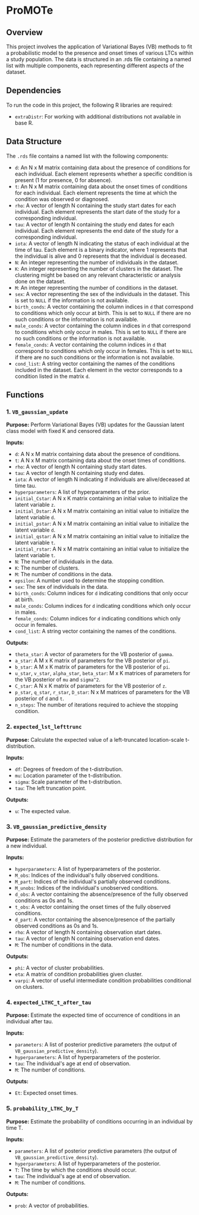 # ProMOTe

## Overview

This project involves the application of Variational Bayes (VB) methods
to fit a probabilistic model to the presence and onset times of various
LTCs within a study population. The data is structured in an .rds file
containing a named list with multiple components, each representing
different aspects of the dataset.

## Dependencies

To run the code in this project, the following R libraries are required:

 - `extraDistr`: For working with additional distributions not available in
base R. 

## Data Structure

The `.rds` file contains a named list with the following components:

- `d`: An N x M matrix containing data about the presence of conditions for each individual. Each element represents whether a specific condition is present (1 for presence, 0 for absence).
- `t`: An N x M matrix containing data about the onset times of conditions for each individual. Each element represents the time at which the condition was observed or diagnosed.
- `rho`: A vector of length N containing the study start dates for each individual. Each element represents the start date of the study for a corresponding individual.
- `tau`: A vector of length N containing the study end dates for each individual. Each element represents the end date of the study for a corresponding individual.
- `iota`: A vector of length N indicating the status of each individual at the time of tau. Each element is a binary indicator, where 1 represents that the individual is alive and 0 represents that the individual is deceased.
- `N`: An integer representing the number of individuals in the dataset.
- `K`: An integer representing the number of clusters in the dataset. The clustering might be based on any relevant characteristic or analysis done on the dataset.
- `M`: An integer representing the number of conditions in the dataset.
- `sex`: A vector representing the sex of the individuals in the dataset. This is set to `NULL` if the information is not available.
- `birth_conds`: A vector containing the column indices in `d` that correspond to conditions which only occur at birth. This is set to `NULL` if there are no such conditions or the information is not available.
- `male_conds`: A vector containing the column indices in `d` that correspond to conditions which only occur in males. This is set to `NULL` if there are no such conditions or the information is not available.
- `female_conds`: A vector containing the column indices in `d` that correspond to conditions which only occur in females. This is set to `NULL` if there are no such conditions or the information is not available.
- `cond_list`: A string vector containing the names of the conditions included in the dataset. Each element in the vector corresponds to a condition listed in the matrix `d`.

## Functions

### 1. `VB_gaussian_update`

**Purpose:**
Perform Variational Bayes (VB) updates for the Gaussian latent class model with fixed K and censored data.

**Inputs:**

- `d`: A N x M matrix containing data about the presence of conditions.
- `t`: A N x M matrix containing data about the onset times of conditions.
- `rho`: A vector of length N containing study start dates.
- `tau`: A vector of length N containing study end dates.
- `iota`: A vector of length N indicating if individuals are alive/deceased at time tau.
- `hyperparameters`: A list of hyperparameters of the prior.
- `initial_Cstar`: A N x K matrix containing an initial value to initialize the latent variable `z`.
- `initial_Dstar`: A N x M matrix containing an initial value to initialize the latent variable `d`.
- `initial_pstar`: A N x M matrix containing an initial value to initialize the latent variable `d`.
- `initial_qstar`: A N x M matrix containing an initial value to initialize the latent variable `t`.
- `initial_rstar`: A N x M matrix containing an initial value to initialize the latent variable `t`.
- `N`: The number of individuals in the data.
- `K`: The number of clusters.
- `M`: The number of conditions in the data.
- `epsilon`: A number used to determine the stopping condition.
- `sex`: The sex of individuals in the data.
- `birth_conds`: Column indices for `d` indicating conditions that only occur at birth.
- `male_conds`: Column indices for `d` indicating conditions which only occur in males.
- `female_conds`: Column indices for `d` indicating conditions which only occur in females.
- `cond_list`: A string vector containing the names of the conditions.

**Outputs:**

- `theta_star`: A vector of parameters for the VB posterior of `gamma`.
- `a_star`: A M x K matrix of parameters for the VB posterior of `pi`.
- `b_star`: A M x K matrix of parameters for the VB posterior of `pi`.
- `u_star`, `v_star`, `alpha_star`, `beta_star`: M x K matrices of parameters for the VB posterior of `mu` and `sigma^2`.
- `C_star`: A N x K matrix of parameters for the VB posterior of `z`.
- `p_star`, `q_star`, `r_star`, `D_star`: N x M matrices of parameters for the VB posterior of `d` and `t`.
- `n_steps`: The number of iterations required to achieve the stopping condition.

### 2. `expected_lst_lefttrunc`

**Purpose:**
Calculate the expected value of a left-truncated location-scale t-distribution.

**Inputs:**

- `df`: Degrees of freedom of the t-distribution.
- `mu`: Location parameter of the t-distribution.
- `sigma`: Scale parameter of the t-distribution.
- `tau`: The left truncation point.

**Outputs:**

- `u`: The expected value.


### 3. `VB_gaussian_predictive_density`

**Purpose:**
Estimate the parameters of the posterior predictive distribution for a new individual.

**Inputs:**

- `hyperparameters`: A list of hyperparameters of the posterior.
- `M_obs`: Indices of the individual's fully observed conditions.
- `M_part`: Indices of the individual's partially observed conditions.
- `M_unobs`: Indices of the individual's unobserved conditions.
- `d_obs`: A vector containing the absence/presence of the fully observed conditions as 0s and 1s.
- `t_obs`: A vector containing the onset times of the fully observed conditions.
- `d_part`: A vector containing the absence/presence of the partially observed conditions as 0s and 1s.
- `rho`: A vector of length N containing observation start dates.
- `tau`: A vector of length N containing observation end dates.
- `M`: The number of conditions in the data.

**Outputs:**

- `phi`: A vector of cluster probabilities.
- `eta`: A matrix of condition probabilities given cluster.
- `varpi`: A vector of useful intermediate condition probabilities conditional on clusters.

### 4. `expected_LTHC_t_after_tau`

**Purpose:**
Estimate the expected time of occurrence of conditions in an individual after tau.

**Inputs:**

- `parameters`: A list of posterior predictive parameters (the output of `VB_gaussian_predictive_density`).
- `hyperparameters`: A list of hyperparameters of the posterior.
- `tau`: The individual's age at end of observation.
- `M`: The number of conditions.

**Outputs:**

- `Et`: Expected onset times.

### 5. `probability_LTHC_by_T`

**Purpose:**
Estimate the probability of conditions occurring in an individual by time T.

**Inputs:**

- `parameters`: A list of posterior predictive parameters (the output of `VB_gaussian_predictive_density`).
- `hyperparameters`: A list of hyperparameters of the posterior.
- `T`: The time by which the conditions should occur.
- `tau`: The individual's age at end of observation.
- `M`: The number of conditions.

**Outputs:**

- `prob`: A vector of probabilities.

